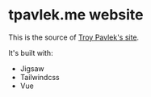 tpavlek.me website
=====================

This is the source of [Troy Pavlek's site](https://tpavlek.me).

It's built with:
* Jigsaw
* Tailwindcss
* Vue
